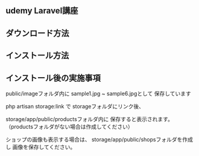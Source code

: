 ## udemy Laravel講座

## ダウンロード方法
## インストール方法

## インストール後の実施事項
public/imageフォルダ内に
sample1.jpg ~ sample6.jpgとして
保存しています

php artisan storage:link で
storageフォルダにリンク後、

storage/app/public/productsフォルダ内に
保存すると表示されます。
（productsフォルダがない場合は作成してください）

ショップの画像も表示する場合は、
storage/app/public/shopsフォルダを作成し
画像を保存してください。
